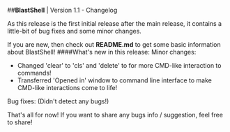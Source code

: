 ##**BlastShell** | Version 1.1 - Changelog

As this release is the first initial release after the main release, it contains a little-bit of bug fixes and some minor changes.

If you are new, then check out **README.md** to get some basic information about BlastShell!
####What's new in this release:
Minor changes:
<ul>
<li>
Changed 'clear' to 'cls' and 'delete' to for more CMD-like interaction to commands!
</li>
<li>
Transferred 'Opened in' window to command line interface to make CMD-like interactions come to life!</li>
</ul>

Bug fixes: (Didn't detect any bugs!)

That's all for now! If you want to share any bugs info / suggestion, feel free to share!
